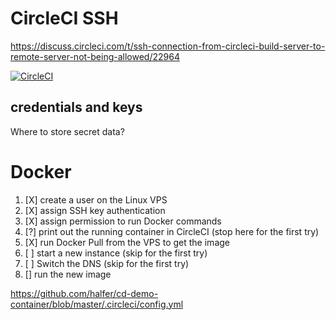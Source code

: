 # CircleCI SSH

https://discuss.circleci.com/t/ssh-connection-from-circleci-build-server-to-remote-server-not-being-allowed/22964

[![CircleCI](https://circleci.com/gh/alex75it/spike.Docker.Nginx/tree/master.svg?style=svg)](https://circleci.com/gh/alex75it/spike.Docker.Nginx/tree/master)

## credentials and keys

Where to store secret data?

# Docker

1. [X] create a user on the Linux VPS
2. [X] assign SSH key authentication
3. [X] assign permission to run Docker commands
4. [?] print out the running container in CircleCI (stop here for the first try)
5. [X] run Docker Pull from the VPS to get the image
6. [ ] start a new instance  (skip for the first try)
7. [ ] Switch the DNS (skip for the first try)
8. [] run the new image


https://github.com/halfer/cd-demo-container/blob/master/.circleci/config.yml